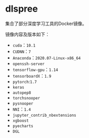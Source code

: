 # dlspree

集合了部分深度学习工具的Docker镜像。

镜像内容及版本如下：

+ `cuda`：`10.1`
+ `CUDNN`：`7`
+ `Anaconda`：`2020.07-Linux-x86_64`
+ `openssh-server`
+ `tensorflow-gpu`：`1.14`
+ `tensorboardX`：`1.9`
+ `pytorch`:`1.7`
+ `keras`
+ `autopep8`
+ `torchsnooper`
+ `pysnooper`
+ `NNI`：`1.4`
+ `jupyter_contrib_nbextensions` 
+ `xgboost`
+ `pyecharts`
+ `DGL`